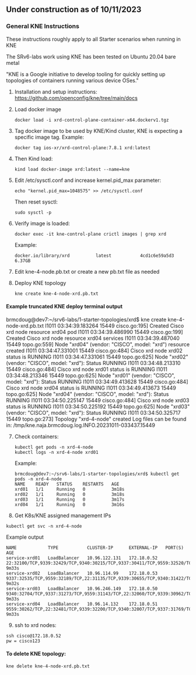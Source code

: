 ## Under construction as of 10/11/2023

### General KNE Instructions
These instructions roughly apply to all Starter scenarios when running in KNE

The SRv6-labs work using KNE has been tested on Ubuntu 20.04 bare metal

"KNE is a Google initiative to develop tooling for quickly setting up topologies of containers running various device OSes."

1. Installation and setup instructions:
https://github.com/openconfig/kne/tree/main/docs

2. Load docker image
   ```
   docker load -i xrd-control-plane-container-x64.dockerv1.tgz 
   ```
3. Tag docker image to be used by KNE/Kind cluster, KNE is expecting a specific image tag.  Example:

   ```
   docker tag ios-xr/xrd-control-plane:7.8.1 xrd:latest
   ```

4. Then Kind load:
   
   ```
   kind load docker-image xrd:latest --name=kne
   ```

5. Edit /etc/sysctl.conf and increase kernel.pid_max parameter:
   ```
   echo "kernel.pid_max=1048575" >> /etc/sysctl.conf
   ```
   Then reset sysctl: 
   ```
   sudo sysctl -p
   ```

6. Verify image is loaded:
   ```
   docker exec -it kne-control-plane crictl images | grep xrd
   ```
   Example:
   ```
   docker.io/library/xrd          latest           4cd1c6e59a5d3       6.37GB
   ```

7. Edit kne-4-node.pb.txt or create a new pb.txt file as needed

8. Deploy KNE topology
   ```
   kne create kne-4-node-xrd.pb.txt 
   ```

#### Example truncated KNE deploy terminal output

brmcdoug@dev7:~/srv6-labs/1-starter-topologies/xrd$ kne create kne-4-node-xrd.pb.txt 
<snip>
I1011 03:34:39.183264   15449 cisco.go:195] Created Cisco xrd node resource xrd04 pod
I1011 03:34:39.486990   15449 cisco.go:199] Created Cisco xrd node resource xrd04 services
I1011 03:34:39.487040   15449 topo.go:559] Node "xrd04" (vendor: "CISCO", model: "xrd") resource created
I1011 03:34:47.331001   15449 cisco.go:484] Cisco xrd node xrd02 status is RUNNING 
I1011 03:34:47.331061   15449 topo.go:625] Node "xrd02" (vendor: "CISCO", model: "xrd"): Status RUNNING
I1011 03:34:48.213310   15449 cisco.go:484] Cisco xrd node xrd01 status is RUNNING 
I1011 03:34:48.213346   15449 topo.go:625] Node "xrd01" (vendor: "CISCO", model: "xrd"): Status RUNNING
I1011 03:34:49.413628   15449 cisco.go:484] Cisco xrd node xrd04 status is RUNNING 
I1011 03:34:49.413673   15449 topo.go:625] Node "xrd04" (vendor: "CISCO", model: "xrd"): Status RUNNING
I1011 03:34:50.225147   15449 cisco.go:484] Cisco xrd node xrd03 status is RUNNING 
I1011 03:34:50.225192   15449 topo.go:625] Node "xrd03" (vendor: "CISCO", model: "xrd"): Status RUNNING
I1011 03:34:50.325717   15449 topo.go:273] Topology "xrd-4-node" created
Log files can be found in:
    /tmp/kne.naja.brmcdoug.log.INFO.20231011-033437.15449

7. Check containers:
   ```
   kubectl get pods -n xrd-4-node
   kubectl logs -n xrd-4-node xrd01
   ```
   Example:
   ```
   brmcdoug@dev7:~/srv6-labs/1-starter-topologies/xrd$ kubectl get pods -n xrd-4-node
   NAME    READY   STATUS    RESTARTS   AGE
   xrd01   1/1     Running   0          3m18s
   xrd02   1/1     Running   0          3m18s
   xrd03   1/1     Running   0          3m17s
   xrd04   1/1     Running   0          3m16s
   ```

8. Get K8s/KNE assigned management IPs
```
kubectl get svc -n xrd-4-node
```
Example output
```
NAME            TYPE           CLUSTER-IP      EXTERNAL-IP   PORT(S)                                                                    AGE
service-xrd01   LoadBalancer   10.96.122.131   172.18.0.52   22:32100/TCP,9339:32429/TCP,9340:30215/TCP,9337:30411/TCP,9559:32520/TCP   9m33s
service-xrd02   LoadBalancer   10.96.114.99    172.18.0.53   9337:32535/TCP,9559:32189/TCP,22:31135/TCP,9339:30655/TCP,9340:31422/TCP   9m32s
service-xrd03   LoadBalancer   10.96.246.149   172.18.0.50   9340:32704/TCP,9337:31273/TCP,9559:31143/TCP,22:32060/TCP,9339:30962/TCP   9m33s
service-xrd04   LoadBalancer   10.96.14.132    172.18.0.51   9559:30262/TCP,22:32481/TCP,9339:32200/TCP,9340:32007/TCP,9337:31769/TCP   9m33s
```
9. ssh to xrd nodes:
```
ssh cisco@172.18.0.52
pw = cisco123
```

#### To delete KNE topology:
```
kne delete kne-4-node-xrd.pb.txt 
```


